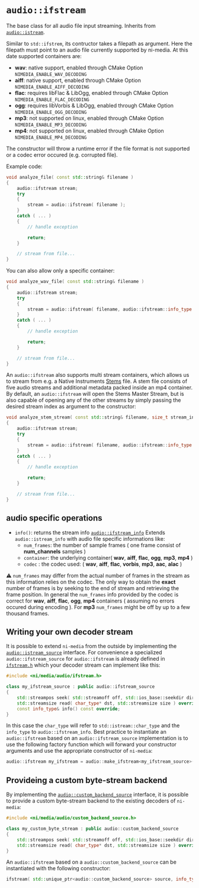 # `audio::ifstream`

The base class for all audio file input streaming. Inherits from [`audio::istream`](istream.md).

Similar to `std::ifstrem`, its contructor takes a filepath as argument. Here the filepath must point to an audio file currently supported by ni-media. At this date supported containers are:
 - **wav**: native support, enabled through CMake Option `NIMEDIA_ENABLE_WAV_DECODING`
 - **aiff**: native support, enabled through CMake Option `NIMEDIA_ENABLE_AIFF_DECODING`
 - **flac**: requires libFlac & LibOgg, enabled through CMake Option `NIMEDIA_ENABLE_FLAC_DECODING`
 - **ogg**: requires libVorbis & LibOgg, enabled through CMake Option `NIMEDIA_ENABLE_OGG_DECODING`
 - **mp3**: not supported on linux, enabled through CMake Option `NIMEDIA_ENABLE_MP3_DECODING`
 - **mp4**: not supported on linux, enabled through CMake Option `NIMEDIA_ENABLE_MP4_DECODING`

The constructor will throw a runtime error if the file format is not supported or a codec error occured (e.g. corrupted file).

Example code:

```cpp
void analyze_file( const std::string& filename )
{
    audio::ifstream stream;
    try
    {
        stream = audio::ifstream( filename );
    }
    catch ( ... )
    {
        // handle exception

        return;
    }

    // stream from file...
}
```

You can also allow only a specific container:

```cpp
void analyze_wav_file( const std::string& filename )
{
    audio::ifstream stream;
    try
    {
        stream = audio::ifstream( filename, audio::ifstream::info_type::container_type::wav );
    }
    catch ( ... )
    {
        // handle exception

        return;
    }

    // stream from file...
}
```

An `audio::ifstream` also supports multi stream containers, which allows us to stream from e.g. a Native Instruments [Stems](https://www.native-instruments.com/en/specials/stems/) file. A stem file consists of five audio streams and additional metadata packed inside an mp4 container.
By default, an `audio::ifstream` will open the Stems Master Stream, but is also capable of opening any of the other streams by simply passing the desired stream index as argument to the constructor:

```cpp
void analyze_stem_stream( const std::string& filename, size_t stream_index )
{
    audio::ifstream stream;
    try
    {
        stream = audio::ifstream( filename, audio::ifstream::info_type::container_type::mp4, stream_index );
    }
    catch ( ... )
    {
        // handle exception

        return;
    }

    // stream from file...
}
```

## audio specific operations

- `info()`: returns the stream info [`audio::ifstream_info`](../inc/ni/media/audio/ifstream_info.h)
  Extends `audio::istream_info` with audio file specific informations like:
     + `num_frames`: the number of sample frames ( one frame consist of **num_channels** samples )
     + `container`: the underlying container( **wav**, **aiff**, **flac**, **ogg**, **mp3**, **mp4** )
     + `codec` : the codec used: (  **wav**, **aiff**, **flac**, **vorbis**, **mp3**, **aac**, **alac** )

⚠️ `num_frames` may differ from the actual number of frames in the stream as this information relies on the codec. 
The only way to obtain the **exact** number of frames is by seeking to the end of stream and retrieving the frame position. 
In general the `num_frames` info provided by the codec is correct for **wav**, **aiff**, **flac**, **ogg**, **mp4** containers ( assuming no errors occured during encoding ). For **mp3** `num_frames` might be off by up to a few thousand frames. 


## Writing your own decoder stream

It is possible to extend `ni-media` from the outside by implementing the [`audio::istream_source`](../inc/ni/media/audio/istream_source.h) interface. For convenience a specialized `audio::ifstream_source` for `audio::ifstream` is already defined in [`ifstream.h`](../inc/ni/media/audio/ifstream.h) which your decoder stream can implement like this:

```cpp
#include <ni/media/audio/ifstream.h>

class my_ifstream_source : public audio::ifstream_source
{
    std::streampos seek( std::streamoff off, std::ios_base::seekdir dir ) override;
    std::streamsize read( char_type* dst, std::streamsize size ) override;
    const info_type& info() const override;
}
```

In this case the `char_type` will refer to `std::istream::char_type` and the `info_type` to `audio::ifstream_info`.
Best practice to instantiate an `audio::ifstream` based on an `audio::ifstream_source` implementation is to use the following factory function which will forward your constructor arguments and use the appropriate constructor of `ni-media`:

```cpp
audio::ifstream my_ifstream = audio::make_ifstream<my_ifstream_source>( ... );
```

## Provideing a custom byte-stream backend

By implementing the [`audio::custom_backend_source`](../inc/ni/media/audio/custom_backend_source.h) interface, it is possible to provide a custom byte-stream backend to the existing decoders of `ni-media`:

```cpp
#include <ni/media/audio/custom_backend_source.h>

class my_custom_byte_stream : public audio::custom_backend_source
{
    std::streampos seek( std::streamoff off, std::ios_base::seekdir dir ) override;
    std::streamsize read( char_type* dst, std::streamsize size ) override;
}
```

An `audio::ifstream` based on a `audio::custom_backend_source` can be instantiated with the following constructor:

```cpp
ifstream( std::unique_ptr<audio::custom_backend_source> source, info_type::container_type container, size_t stream_index = 0 );
```
